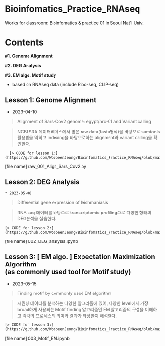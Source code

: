 # Bioinfomatics_Practice_RNAseq
Works for classroom: Bioinfomatics &amp; practice 01 in Seoul Nat'l Univ. 

  # Contents
  **#1. Genome Alignment**
  
  **#2. DEG Analysis**
  
  **#3. EM algo. Motif study**
  
  * based on RNAseq data (include Ribo-seq, CLIP-seq)

  ## Lesson 1: Genome Alignment
  * 2023-04-10 
  > Alignment of Sars-Cov2 genome: egypt/nrc-01 and Variant calling
  
  > NCBI SRA 데이터베이스에서 받은 raw data(fasta형식)을 바탕으로 samtools 활용법을 익히고 indexing을 바탕으로하는 alignment와 variant calling을 확인한다. 
  
      [> CODE for lesson 1:](https://github.com/WoobeenJeong/Bioinfomatics_Practice_RNAseq/blob/main/raw_001_Align_Sars_Cov2.py)
  [file name] raw_001_Align_Sars_Cov2.py
  
  ## Lesson 2: DEG Analysis
    * 2023-05-08
  > Differential gene expression of leishmaniasis

  > RNA seq 데이터를 바탕으로 transcriptomic profiling으로 다양한 형태의 DEG분석을 실습한다. 

    [> CODE for lesson 2:](https://github.com/WoobeenJeong/Bioinfomatics_Practice_RNAseq/blob/main/002_DEG_analysis.ipynb)
  [file name] 002_DEG_analysis.ipynb
  
  ## Lesson 3: [ EM algo. ] Expectation Maximization Algorithm  <br/> (as commonly used tool for Motif study) 
  * 2023-05-15
  > Finding motif by commonly used EM algorithm
  
  > 시퀀싱 데이터를 분석하는 다양한 알고리즘에 있어, 다양한 level에서 가장 broad하게 사용되는 Motif finding 알고리즘인 EM 알고리즘의 구성을 이해하고 각각의 프로세스의 의미와 결과가 타당한지 해석한다.
  
    [> CODE for lesson 3:](https://github.com/WoobeenJeong/Bioinfomatics_Practice_RNAseq/blob/main/003_Motif_EM.ipynb)
  [file name] 003_Motif_EM.ipynb
